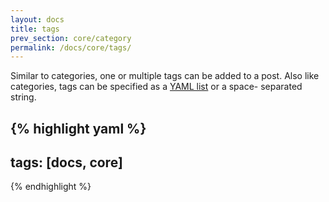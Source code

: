 ```yaml
---
layout: docs
title: tags
prev_section: core/category
permalink: /docs/core/tags/
---
```


Similar to categories, one or multiple tags can be added to a post. Also like categories, tags can be specified as a [YAML list](http://en.wikipedia.org/wiki/YAML#Lists) or a space- separated string.

{% highlight yaml %}
---
tags: [docs, core]
---
{% endhighlight %}